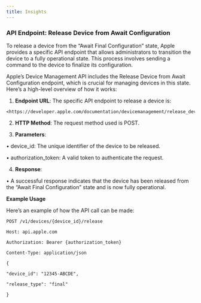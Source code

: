 ```yaml
---
title: Insights
---
```


### API Endpoint: Release Device from Await Configuration

To release a device from the “Await Final Configuration” state, Apple provides a specific API endpoint that allows administrators to transition the device to a fully operational state. This process involves sending a command to the device to finalize its configuration.

Apple’s Device Management API includes the Release Device from Await Configuration endpoint, which is crucial for managing devices in this state. Here’s a high-level overview of how it works:

1. **Endpoint URL**: The specific API endpoint to release a device is:

```
<https://developer.apple.com/documentation/devicemanagement/release_device_from_await_configuration>
```
2. **HTTP Method**: The request method used is POST.

3. **Parameters**:

• device_id: The unique identifier of the device to be released.

• authorization_token: A valid token to authenticate the request.

4. **Response**:

• A successful response indicates that the device has been released from the “Await Final Configuration” state and is now fully operational.

**Example Usage**

Here’s an example of how the API call can be made:

```
POST /v1/devices/{device_id}/release

Host: api.apple.com

Authorization: Bearer {authorization_token}

Content-Type: application/json

{

"device_id": "12345-ABCDE",

"release_type": "final"

}
```